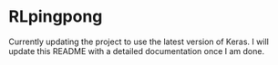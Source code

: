# RLpingpong

Currently updating the project to use the latest version of Keras. I will update this README with a detailed documentation once I am done.
